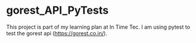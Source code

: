 # gorest_API_PyTests

This project is part of my learning plan at In Time Tec. I am using pytest to test the gorest api (https://gorest.co.in/). 